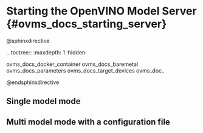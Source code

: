 # Starting the OpenVINO Model Server {#ovms_docs_starting_server}

@sphinxdirective

.. toctree::
   :maxdepth: 1
   :hidden:

   ovms_docs_docker_container
   ovms_docs_baremetal
   ovms_docs_parameters
   ovms_docs_target_devices
   ovms_doc_


@endsphinxdirective

## Single model mode

## Multi model mode with a configuration file